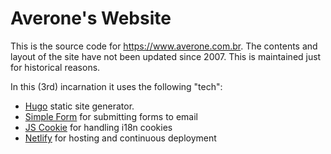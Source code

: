 Averone's Website
=================

This is the source code for https://www.averone.com.br. The contents and layout
of the site have not been updated since 2007. This is maintained just for
historical reasons.

In this (3rd) incarnation it uses the following "tech":

* [Hugo](http://hugo.spf13.com/) static site generator.
* [Simple Form](https://getsimpleform.com) for submitting forms to email
* [JS Cookie](https://github.com/js-cookie/js-cookie) for handling i18n cookies
* [Netlify](http://netlify.com) for hosting and continuous deployment
